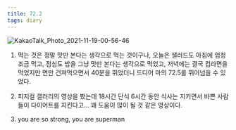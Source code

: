 ```yaml
---
title: 72.2
tags: diary
---
```


![KakaoTalk_Photo_2021-11-19-00-56-46](https://user-images.githubusercontent.com/50545088/142450611-ddc5e5f2-3197-46ee-83fe-a24f65849047.jpeg)


1. 먹는 것은 정말 맛만 본다는 생각으로 먹는 것이구나, 오늘은 샐러드도 아침에 엄청 조금 먹고, 점심도 밥을 그냥 맛만 본다는 생각으로 먹었고, 저녁에는 결국 컵라면을 먹었지만 면만 건져먹으면서 40분을 뛰었더니 드디어 마의 72.5를 뛰어넘을 수 있었다.

2. 피지컬 갤러리의 영상을 봤는데 18시간 단식 6시간 동안 식사는 지키면서 바쁜 사람들이 다이어트를 지킨다고... 꽤 도움이 많이 될 것 같은 영상이다.

3. you are so strong, you are superman